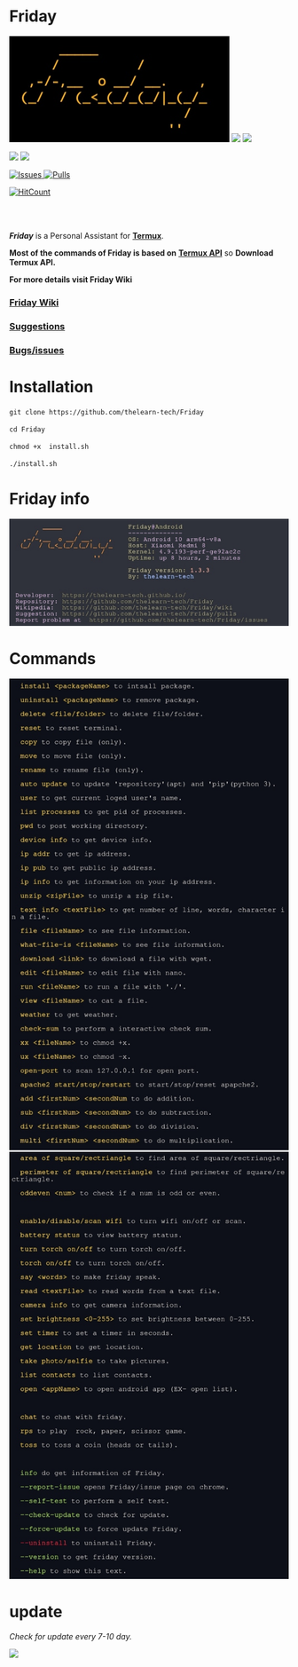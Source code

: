 # Friday

![](https://raw.githubusercontent.com/thelearn-tech/img/main/IMG_20210630_101559.jpg)
![](https://img.shields.io/badge/Code_in-Shell-green)
![](https://img.shields.io/badge/Code_in-Python-blue)

![](https://img.shields.io/badge/Maintained-Yes-green)
![](https://img.shields.io/badge/Current_Version-1.3.3-orange)


<a href="https://github.com/thelearn-tech/Friday/issues">
      <img alt="Issues" src="https://img.shields.io/github/issues/thelearn-tech/Friday?color=0088ff" />
<a href="https://github.com/thelearn-tech/Friday/pulls">
      <img alt="Pulls" src="https://img.shields.io/github/issues-pr/thelearn-tech/Friday?color=0088ff" />


[![HitCount](http://hits.dwyl.com/thelearn-tech/Friday.svg)](http://hits.dwyl.com/thelearn-tech/Friday)


</br>
<null></null>

</br>

***Friday*** is a Personal Assistant for [**Termux**](https://play.google.com/store/apps/details?id=com.termux).

**Most of the commands of **Friday** is based on**
[**Termux API**](https://play.google.com/store/apps/details?id=com.termux.api)
 so 
**Download Termux API.**

**For more details visit Friday Wiki**

### [Friday Wiki](https://github.com/thelearn-tech/Friday/wiki)

### [Suggestions](https://github.com/thelearn-tech/Friday/pulls)

### [Bugs/issues](https://github.com/thelearn-tech/Friday/issues)

# Installation

`git clone https://github.com/thelearn-tech/Friday`

`cd Friday`

`chmod +x  install.sh`

`./install.sh`

# Friday info




![](https://raw.githubusercontent.com/thelearn-tech/img/main/IMG_20211103_134702.jpg)




# Commands
![](https://raw.githubusercontent.com/thelearn-tech/img/main/IMG_20211002_114338.jpg)
![](https://raw.githubusercontent.com/thelearn-tech/img/main/IMG_20211002_114415.jpg)



# update

*Check for update every 7-10 day.*

![](https://img.shields.io/badge/upcoming_version-N/A-red)
